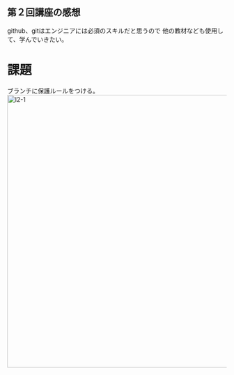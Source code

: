 ## 第２回講座の感想

github、gitはエンジニアには必須のスキルだと思うので
他の教材なども使用して、学んでいきたい。

# 課題
ブランチに保護ルールをつける。
<img width="626" alt="l2-1" src="https://github.com/awaking-1437/RaiseTech/assets/165385661/c61e2540-62da-41de-b86e-0ac2c0506c0c">